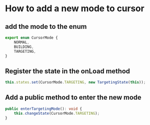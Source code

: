 # How to add a new mode to cursor

## add the mode to the enum
```typeScript
export enum CursorMode {
    NORMAL,
    BUILDING,
    TARGETING,
}
```

## Register the state in the onLoad method
```typeScript
this.states.set(CursorMode.TARGETING, new TargetingState(this));
```

## Add a public method to enter the new mode
```typeScript
public enterTargetingMode(): void {
    this.changeState(CursorMode.TARGETING);
}
```